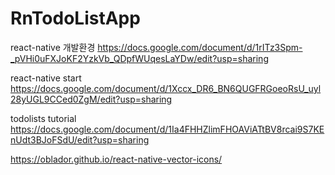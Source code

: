 # RnTodoListApp
 
react-native 개발환경
https://docs.google.com/document/d/1rITz3Spm-_pVHi0uFXJoKF2YzkVb_QDpfWUqesLaYDw/edit?usp=sharing

react-native start
https://docs.google.com/document/d/1Xccx_DR6_BN6QUGFRGoeoRsU_uyl28yUGL9CCed0ZgM/edit?usp=sharing

todolists tutorial
https://docs.google.com/document/d/1Ia4FHHZlimFHOAViATtBV8rcai9S7KEnUdt3BJoFSdU/edit?usp=sharing

https://oblador.github.io/react-native-vector-icons/
